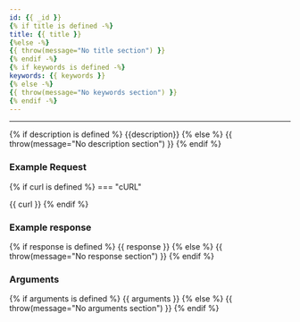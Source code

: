 ```yaml
---
id: {{ _id }}
{% if title is defined -%}
title: {{ title }}
{%else -%}
{{ throw(message="No title section") }}
{% endif -%}
{% if keywords is defined -%}
keywords: {{ keywords }}
{% else -%}
{{ throw(message="No keywords section") }}
{% endif -%}
---
```

---

{% if description is defined %}
{{description}}
{% else %}
{{ throw(message="No description section") }}
{% endif %}

### Example Request

{% if curl is defined %}
=== "cURL"

{{ curl }}
{% endif %}

### Example response

{% if response is defined %}
{{ response }}
{% else %}
{{ throw(message="No response section") }}
{% endif %}

### Arguments

{% if arguments is defined %}
{{ arguments }}
{% else %}
{{ throw(message="No arguments section") }}
{% endif %}
